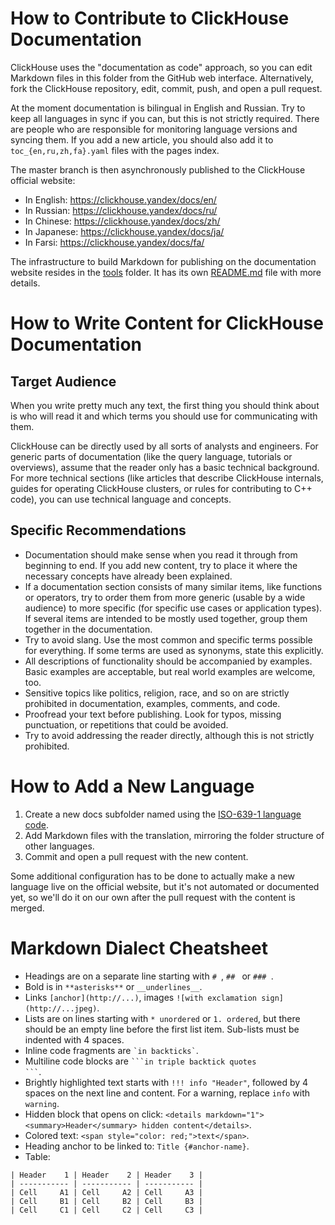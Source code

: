 # How to Contribute to ClickHouse Documentation

ClickHouse uses the "documentation as code" approach, so you can edit Markdown files in this folder from the GitHub web interface. Alternatively, fork the ClickHouse repository, edit, commit, push, and open a pull request.

At the moment documentation is bilingual in English and Russian. Try to keep all languages in sync if you can, but this is not strictly required. There are people who are responsible for monitoring language versions and syncing them. If you add a new article, you should also add it to `toc_{en,ru,zh,fa}.yaml` files with the pages index.

The master branch is then asynchronously published to the ClickHouse official website:

* In English: https://clickhouse.yandex/docs/en/
* In Russian: https://clickhouse.yandex/docs/ru/
* In Chinese: https://clickhouse.yandex/docs/zh/
* In Japanese: https://clickhouse.yandex/docs/ja/
* In Farsi: https://clickhouse.yandex/docs/fa/

The infrastructure to build Markdown for publishing on the documentation website resides in the [tools](tools) folder. It has its own [README.md](tools/README.md) file with more details.

# How to Write Content for ClickHouse Documentation

## Target Audience

When you write pretty much any text, the first thing you should think about is who will read it and which terms you should use for communicating with them.

ClickHouse can be directly used by all sorts of analysts and engineers. For generic parts of documentation (like the query language, tutorials or overviews), assume that the reader only has a basic technical background. For more technical sections (like articles that describe ClickHouse internals, guides for operating ClickHouse clusters, or rules for contributing to C++ code), you can use technical language and concepts.

## Specific Recommendations

* Documentation should make sense when you read it through from beginning to end. If you add new content, try to place it where the necessary concepts have already been explained.
* If a documentation section consists of many similar items, like functions or operators, try to order them from more generic (usable by a wide audience) to more specific (for specific use cases or application types). If several items are intended to be mostly used together, group them together in the documentation.
* Try to avoid slang. Use the most common and specific terms possible for everything. If some terms are used as synonyms, state this explicitly.
* All descriptions of functionality should be accompanied by examples. Basic examples are acceptable, but real world examples are welcome, too.
* Sensitive topics like politics, religion, race, and so on are strictly prohibited in documentation, examples, comments, and code.
* Proofread your text before publishing. Look for typos, missing punctuation, or repetitions that could be avoided.
* Try to avoid addressing the reader directly, although this is not strictly prohibited.

# How to Add a New Language

1. Create a new docs subfolder named using the [ISO-639-1 language code](https://en.wikipedia.org/wiki/List_of_ISO_639-1_codes).
2. Add Markdown files with the translation, mirroring the folder structure of other languages.
3. Commit and open a pull request with the new content.

Some additional configuration has to be done to actually make a new language live on the official website, but it's not automated or documented yet, so we'll do it on our own after the pull request with the content is merged.

# Markdown Dialect Cheatsheet

* Headings are on a separate line starting with `# `, `## ` or `### `.
* Bold is in `**asterisks**` or `__underlines__`.
* Links `[anchor](http://...)`, images `![with exclamation sign](http://...jpeg)`.
* Lists are on lines starting with `* unordered` or `1. ordered`, but there should be an empty line before the first list item. Sub-lists must be indented with 4 spaces.
* Inline code fragments are <code>&#96;in backticks&#96;</code>.
* Multiline code blocks are <code>&#96;&#96;&#96;in triple backtick quotes &#96;&#96;&#96;</code>.
* Brightly highlighted text starts with  `!!! info "Header"`, followed by 4 spaces on the next line and content. For a warning, replace `info` with `warning`.
* Hidden block that opens on click: `<details markdown="1"> <summary>Header</summary> hidden content</details>`.
* Colored text: `<span style="color: red;">text</span>`.
* Heading anchor to be linked to: `Title {#anchor-name}`.
* Table:
```
| Header    1 | Header    2 | Header    3 |
| ----------- | ----------- | ----------- |
| Cell     A1 | Cell     A2 | Cell     A3 |
| Cell     B1 | Cell     B2 | Cell     B3 |
| Cell     C1 | Cell     C2 | Cell     C3 |
```
